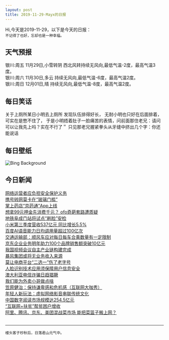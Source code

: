 ```yaml
---
layout: post
title: 2019-11-29-Mayx的日报
---
```


Hi,今天是2019-11-29，以下是今天的日报：<br><small>
不记得了也好，忘却也是一种幸福。</small><!--more-->
## 天气预报
银川:周五 11月29日,小雪转阴 西北风转持续无风向,最低气温-2度，最高气温3度。<br>银川:周六 11月30日,多云 持续无风向,最低气温-6度，最高气温2度。<br>银川:周日 12月01日,晴 持续无风向,最低气温-8度，最高气温2度。
## 每日笑话
关于上厕所某日小明去上厕所 发现队伍排得好长， 无耐小明也只好在后面排着，可实在是憋不住了， 于是小明捂着肚子一脸痛苦的表情，问前面那住老兄：请问可以让我先上吗？实在不行了＂ 只见那老兄握紧拳头从牙缝中挤出几个字：你还能说话
## 每日壁纸
![Bing Background](https://cn.bing.com/th?id=OHR.WildTurkeys_EN-US9389941389_1920x1080.jpg&rf=LaDigue_1920x1080.jpg&pid=hp "Eastern wild turkeys strutting in Wisconsin (© Linda Freshwaters Arndt/Alamy)")
## 今日新闻

[网络运营者应负担安全保护义务](http://it.people.com.cn/n1/2019/1129/c1009-31481790.html)   
[携号转网莫卡在“玻璃门槛”](http://it.people.com.cn/n1/2019/1129/c1009-31480564.html)   
[掌上药店“京药通”App上线](http://it.people.com.cn/n1/2019/1129/c1009-31480576.html)   
[想拿99元押金先消费千元？ ofo奇葩套路遭质疑](http://it.people.com.cn/n1/2019/1129/c1009-31480587.html)   
[地铁阜成门站将试点“刷脸”安检](http://it.people.com.cn/n1/2019/1129/c1009-31480624.html)   
[小米第三季度营收537亿元 同比增长5.5%](http://it.people.com.cn/n1/2019/1129/c1009-31480665.html)   
[百度AI语音能力日均调用量超过100亿次](http://it.people.com.cn/n1/2019/1129/c1009-31480674.html)   
[交通运输部：顺风车应对每日每车合乘数量有一定限制](http://it.people.com.cn/n1/2019/1129/c1009-31480682.html)   
[京东企业业务明年助力100个品牌销售额突破10亿元](http://it.people.com.cn/n1/2019/1129/c1009-31480705.html)   
[我国视频会议自主产业链构建完成](http://it.people.com.cn/n1/2019/1129/c1009-31480815.html)   
[暴风集团或将无业务收入来源](http://it.people.com.cn/n1/2019/1129/c1009-31480856.html)   
[莫让电商平台“二选一”伤了老字号](http://it.people.com.cn/n1/2019/1129/c1009-31480597.html)   
[人脸识别技术应用须保障用户信息安全](http://it.people.com.cn/n1/2019/1129/c1009-31480722.html)   
[澳大利亚电信诈骗日趋猖獗](http://it.people.com.cn/n1/2019/1129/c1009-31480812.html)   
[我们能为外卖小哥做点啥](http://it.people.com.cn/n1/2019/1129/c1009-31480807.html)   
[笠原健治：保持谦卑感和危机感（互联网大咖秀）](http://it.people.com.cn/n1/2019/1129/c1009-31480829.html)   
[年轻人新玩法：虚拟网络影音串联传统文化](http://it.people.com.cn/n1/2019/1129/c1009-31480901.html)   
[中国数字阅读市场规模达254.5亿元](http://it.people.com.cn/n1/2019/1129/c1009-31480827.html)   
[“互联网+扶贫”帮贫困户增收](http://it.people.com.cn/n1/2019/1129/c1009-31480828.html)   
[阿里、腾讯、京东、美团混战菜市场 能把菜篮子搬上网？](http://it.people.com.cn/n1/2019/1129/c1009-31480915.html)   
<br />

***

<small>楼头客子杪秋后，日落君山元气中。</small>
